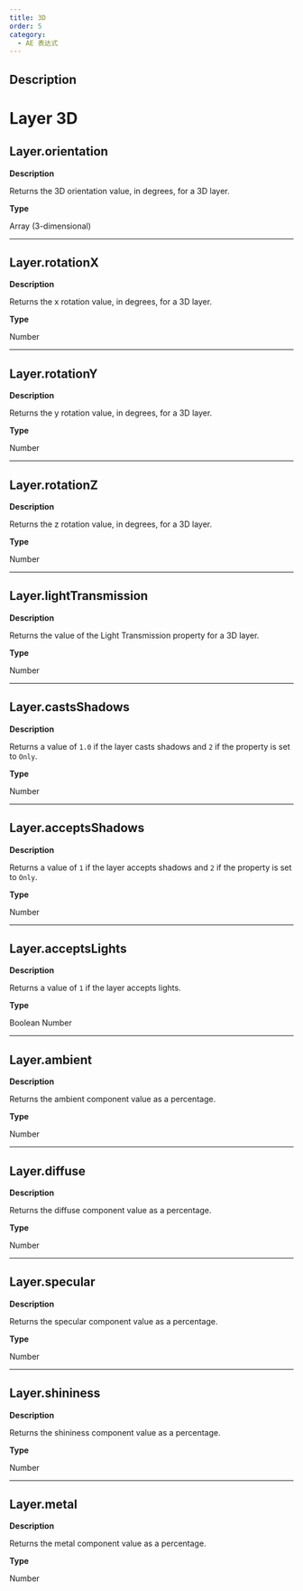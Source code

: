 ```yaml
---
title: 3D
order: 5
category:
  - AE 表达式
---
```


## Description

# Layer 3D

## Layer.orientation

**Description**

Returns the 3D orientation value, in degrees, for a 3D layer.

**Type**

Array (3-dimensional)

---

## Layer.rotationX

**Description**

Returns the x rotation value, in degrees, for a 3D layer.

**Type**

Number

---

## Layer.rotationY

**Description**

Returns the y rotation value, in degrees, for a 3D layer.

**Type**

Number

---

## Layer.rotationZ

**Description**

Returns the z rotation value, in degrees, for a 3D layer.

**Type**

Number

---

## Layer.lightTransmission

**Description**

Returns the value of the Light Transmission property for a 3D layer.

**Type**

Number

---

## Layer.castsShadows

**Description**

Returns a value of `1.0` if the layer casts shadows and `2` if the property is
set to `Only`.

**Type**

Number

---

## Layer.acceptsShadows

**Description**

Returns a value of `1` if the layer accepts shadows and `2` if the property is
set to `Only`.

**Type**

Number

---

## Layer.acceptsLights

**Description**

Returns a value of `1` if the layer accepts lights.

**Type**

Boolean Number

---

## Layer.ambient

**Description**

Returns the ambient component value as a percentage.

**Type**

Number

---

## Layer.diffuse

**Description**

Returns the diffuse component value as a percentage.

**Type**

Number

---

## Layer.specular

**Description**

Returns the specular component value as a percentage.

**Type**

Number

---

## Layer.shininess

**Description**

Returns the shininess component value as a percentage.

**Type**

Number

---

## Layer.metal

**Description**

Returns the metal component value as a percentage.

**Type**

Number
